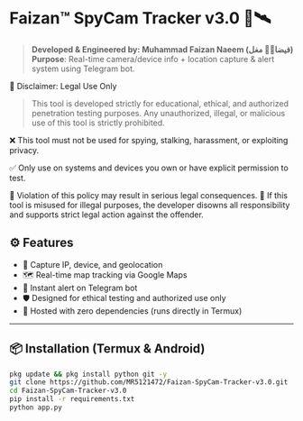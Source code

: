 # Faizan™ SpyCam Tracker v3.0 📸🛰️

> **Developed & Engineered by: Muhammad Faizan Naeem (فیضانؔ مغل)**  
> **Purpose**: Real-time camera/device info + location capture & alert system using Telegram bot.

🚫 Disclaimer: Legal Use Only

> This tool is developed strictly for educational, ethical, and authorized penetration testing purposes.
Any unauthorized, illegal, or malicious use of this tool is strictly prohibited.



❌ This tool must not be used for spying, stalking, harassment, or exploiting privacy.

✅ Only use on systems and devices you own or have explicit permission to test.


🛑 Violation of this policy may result in serious legal consequences.
👮 If this tool is misused for illegal purposes, the developer disowns all responsibility and supports strict legal action against the offender.

## ⚙️ Features

- 📸 Capture IP, device, and geolocation
- 🗺️ Real-time map tracking via Google Maps
- 💬 Instant alert on Telegram bot
- 🛡️ Designed for ethical testing and authorized use only
- 🔐 Hosted with zero dependencies (runs directly in Termux)

---

## 📦 Installation (Termux & Android)

```bash
pkg update && pkg install python git -y
git clone https://github.com/MR5121472/Faizan-SpyCam-Tracker-v3.0.git
cd Faizan-SpyCam-Tracker-v3.0
pip install -r requirements.txt
python app.py
